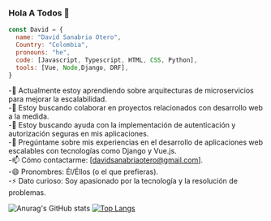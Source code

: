 ### Hola A Todos 👋

``` js
const David = {
  name: "David Sanabria Otero",
  Country: "Colombia",
  pronouns: "he",
  code: [Javascript, Typescript, HTML, CSS, Python],
  tools: [Vue, Node,Django, DRF],
}
```

-🌱 Actualmente estoy aprendiendo sobre arquitecturas de microservicios para mejorar la escalabilidad. <br>
-👯 Estoy buscando colaborar en proyectos relacionados con desarrollo web a la medida. <br>
-🤔 Estoy buscando ayuda con la implementación de autenticación y autorización seguras en mis aplicaciones. <br>
-💬 Pregúntame sobre mis experiencias en el desarrollo de aplicaciones web escalables con tecnologías como Django y Vue.js. <br>
-📫 Cómo contactarme: [davidsanabriaotero@gmail.com]. <br>
-😄 Pronombres: Él/Éllos (o el que prefieras). <br>
-⚡ Dato curioso: Soy apasionado por la tecnología y la resolución de problemas.

![Anurag's GitHub stats](https://github-readme-stats.vercel.app/api?username=Davidsanabriaotero&count_private=true)
[![Top Langs](https://github-readme-stats.vercel.app/api/top-langs/?username=Davidsanabriaotero&langs_count=8)](https://github.com/Davidsanabriaotero/github-readme-stats)
